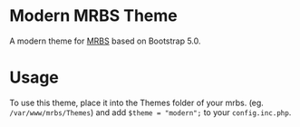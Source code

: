 # Modern MRBS Theme
A modern theme for [MRBS](https://mrbs.sourceforge.io/) based on Bootstrap 5.0.

# Usage
To use this theme, place it into the Themes folder of your mrbs. (eg. `/var/www/mrbs/Themes`) and add `$theme = "modern";` to your `config.inc.php`.